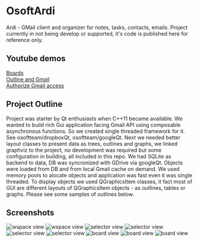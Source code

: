 # OsoftArdi
Ardi - GMail client and organizer for notes, tasks, contacts, emails. Project currently in not being develop or supported, it's code is published here for reference only.

## Youtube demos
[Boards](https://www.youtube.com/watch?v=PBuG7qXHCkc)\
[Outline and Gmail](https://www.youtube.com/watch?v=oBwrf6iCZX8)\
[Authorize Gmail access](https://www.youtube.com/watch?v=yLqbXYmIFag)


## Project Outline
Project was starter by Qt enthusiasts when C++11 became available. We wanted to build rich Gui application facing Gmail API using composable asynchronous functions. So we created single threaded framework for it. See osoftteam/dropboxQt, osoftteam/googleQt. Next we needed better layout classes to present data as trees, outlines and graphs, we linked graphviz to the project, no development was required but some configuration in building, all included in this repo. We had SQLite as backend to data, DB was syncronized with GDrive via googleQt. Objects were loaded from DB and from local Gmail cache on demand. We used memory pools to alocate objects and application was fast even it was single threaded. To display objects we used QGraphicsItem classes, it fact most of GUI are different layouts of QGraphicsItem objects - as outlines, tables or graphs. Please see some samples of outlines below.

## Screenshots
![wspace view](./images/wspace.jpg)
![wspace view](./images/wspace-1.jpg)
![selector view](./images/selector-misc-1.jpg)
![selector view](./images/selector-misc-3.jpg)
![selector view](./images/selector-misc-4.jpg)
![selector view](./images/selector-misc-5.jpg)
![board view](./images/board-is.jpg)
![board view](./images/board-is-1.jpg)
![board view](./images/board-is-2.jpg)

